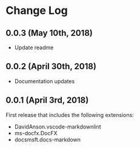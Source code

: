 # Change Log

## 0.0.3 (May 10th, 2018)
- Update readme 

## 0.0.2 (April 30th, 2018)
- Documentation updates

## 0.0.1 (April 3rd, 2018)
First release that includes the following extensions:
- DavidAnson.vscode-markdownlint
- ms-docfx.DocFX
- docsmsft.docs-markdown
